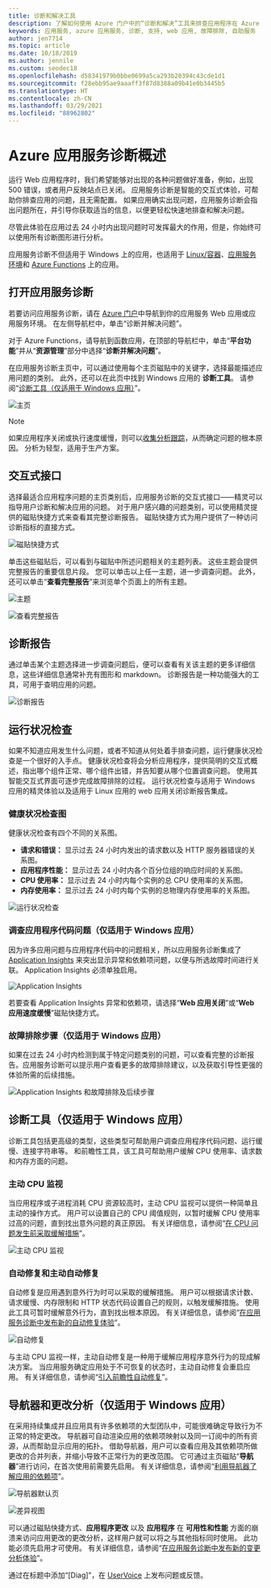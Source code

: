 ```yaml
---
title: 诊断和解决工具
description: 了解如何使用 Azure 门户中的“诊断和解决”工具来排查应用程序在 Azure 应用服务方面的问题。
keywords: 应用服务, azure 应用服务, 诊断, 支持, web 应用, 故障排除, 自助服务
author: jen7714
ms.topic: article
ms.date: 10/18/2019
ms.author: jennile
ms.custom: seodec18
ms.openlocfilehash: d58341979b0bbe0699a5ca293b20394c43cde1d1
ms.sourcegitcommit: f28ebb95ae9aaaff3f87d8388a09b41e0b3445b5
ms.translationtype: HT
ms.contentlocale: zh-CN
ms.lasthandoff: 03/29/2021
ms.locfileid: "88962802"
---
```

# <a name="azure-app-service-diagnostics-overview"></a>Azure 应用服务诊断概述

运行 Web 应用程序时，我们希望能够对出现的各种问题做好准备，例如，出现 500 错误，或者用户反映站点已关闭。 应用服务诊断是智能的交互式体验，可帮助你排查应用的问题，且无需配置。 如果应用确实出现问题，应用服务诊断会指出问题所在，并引导你获取适当的信息，以便更轻松快速地排查和解决问题。

尽管此体验在应用过去 24 小时内出现问题时可发挥最大的作用，但是，你始终可以使用所有诊断图形进行分析。

应用服务诊断不但适用于 Windows 上的应用，也适用于 [Linux/容器](./overview.md#app-service-on-linux)、[应用服务环境](./environment/intro.md)和 [Azure Functions](../azure-functions/functions-overview.md) 上的应用。

## <a name="open-app-service-diagnostics"></a>打开应用服务诊断

若要访问应用服务诊断，请在 [Azure 门户](https://portal.azure.com)中导航到你的应用服务 Web 应用或应用服务环境。 在左侧导航栏中，单击“诊断并解决问题”。

对于 Azure Functions，请导航到函数应用，在顶部的导航栏中，单击“**平台功能**”并从“**资源管理**”部分中选择“**诊断并解决问题**”。

在应用服务诊断主页中，可以通过使用每个主页磁贴中的关键字，选择最能描述应用问题的类别。 此外，还可以在此页中找到 Windows 应用的 **诊断工具**。 请参阅“[诊断工具（仅适用于 Windows 应用）](#diagnostic-tools-only-for-windows-app)”。

![主页](./media/app-service-diagnostics/app-service-diagnostics-homepage-1.png)

> [!NOTE]
> 如果应用程序关闭或执行速度缓慢，则可以[收集分析跟踪](https://azure.github.io/AppService/2018/06/06/App-Service-Diagnostics-Profiling-an-ASP.NET-Web-App-on-Azure-App-Service.html)，从而确定问题的根本原因。 分析为轻型，适用于生产方案。
>

## <a name="interactive-interface"></a>交互式接口

选择最适合应用程序问题的主页类别后，应用服务诊断的交互式接口——精灵可以指导用户诊断和解决应用的问题。 对于用户感兴趣的问题类别，可以使用精灵提供的磁贴快捷方式来查看其完整诊断报告。 磁贴快捷方式为用户提供了一种访问诊断指标的直接方式。

![磁贴快捷方式](./media/app-service-diagnostics/tile-shortcuts-2.png)

单击这些磁贴后，可以看到与磁贴中所述问题相关的主题列表。 这些主题会提供完整报告的重要信息片段。 您可以单击以上任一主题，进一步调查问题。 此外，还可以单击“**查看完整报告**”来浏览单个页面上的所有主题。

![主题](./media/app-service-diagnostics/application-logs-insights-3.png)

![查看完整报告](./media/app-service-diagnostics/view-full-report-4.png)

## <a name="diagnostic-report"></a>诊断报告

通过单击某个主题选择进一步调查问题后，便可以查看有关该主题的更多详细信息，这些详细信息通常补充有图形和 markdown。 诊断报告是一种功能强大的工具，可用于查明应用的问题。

![诊断报告](./media/app-service-diagnostics/full-diagnostic-report-5.png)

## <a name="health-checkup"></a>运行状况检查

如果不知道应用发生什么问题，或者不知道从何处着手排查问题，运行健康状况检查是一个很好的入手点。 健康状况检查将会分析应用程序，提供简明的交互式概述，指出哪个组件正常、哪个组件出错，并告知要从哪个位置调查问题。 使用其智能交互式界面可逐步完成故障排除的过程。 运行状况检查与适用于 Windows 应用的精灵体验以及适用于 Linux 应用的 web 应用关闭诊断报告集成。

### <a name="health-checkup-graphs"></a>健康状况检查图

健康状况检查有四个不同的关系图。

- **请求和错误：** 显示过去 24 小时内发出的请求数以及 HTTP 服务器错误的关系图。
- **应用程序性能：** 显示过去 24 小时内各个百分位组的响应时间的关系图。
- **CPU 使用率：** 显示过去 24 小时内每个实例的总 CPU 使用率的关系图。  
- **内存使用率：** 显示过去 24 小时内每个实例的总物理内存使用率的关系图。

![运行状况检查](./media/app-service-diagnostics/health-checkup-6.png)

### <a name="investigate-application-code-issues-only-for-windows-app"></a>调查应用程序代码问题（仅适用于 Windows 应用）

因为许多应用问题与应用程序代码中的问题相关，所以应用服务诊断集成了 [Application Insights](../azure-monitor/app/app-insights-overview.md) 来突出显示异常和依赖项问题，以便与所选故障时间进行关联。 Application Insights 必须单独启用。

![Application Insights](./media/app-service-diagnostics/application-insights-7.png)

若要查看 Application Insights 异常和依赖项，请选择“**Web 应用关闭**”或“**Web 应用速度缓慢**”磁贴快捷方式。

### <a name="troubleshooting-steps-only-for-windows-app"></a>故障排除步骤（仅适用于 Windows 应用）

如果在过去 24 小时内检测到属于特定问题类别的问题，可以查看完整的诊断报告。应用服务诊断可以提示用户查看更多的故障排除建议，以及获取引导性更强的体验所需的后续措施。

![Application Insights 和故障排除及后续步骤](./media/app-service-diagnostics/troubleshooting-and-next-steps-8.png)

## <a name="diagnostic-tools-only-for-windows-app"></a>诊断工具（仅适用于 Windows 应用）

诊断工具包括更高级的类型，这些类型可帮助用户调查应用程序代码问题、运行缓慢、连接字符串等。 和前瞻性工具，该工具可帮助用户缓解 CPU 使用率、请求数和内存方面的问题。

### <a name="proactive-cpu-monitoring"></a>主动 CPU 监视

当应用程序或子进程消耗 CPU 资源较高时，主动 CPU 监视可以提供一种简单且主动的操作方式。 用户可以设置自己的 CPU 阈值规则，以暂时缓解 CPU 使用率过高的问题，直到找出意外问题的真正原因。 有关详细信息，请参阅“[在 CPU 问题发生前采取缓解措施](https://azure.github.io/AppService/2019/10/07/Mitigate-your-CPU-problems-before-they-even-happen.html)”。

![主动 CPU 监视](./media/app-service-diagnostics/proactive-cpu-monitoring-9.png)

### <a name="auto-healing-and-proactive-auto-healing"></a>自动修复和主动自动修复

自动修复是应用遇到意外行为时可以采取的缓解措施。 用户可以根据请求计数、请求缓慢、内存限制和 HTTP 状态代码设置自己的规则，以触发缓解措施。 使用此工具可暂时缓解意外行为，直到找出根本原因。 有关详细信息，请参阅“[在应用服务诊断中发布新的自动修复体验](https://azure.github.io/AppService/2018/09/10/Announcing-the-New-Auto-Healing-Experience-in-App-Service-Diagnostics.html)”。

![自动修复](./media/app-service-diagnostics/auto-healing-10.png)

与主动 CPU 监视一样，主动自动修复是一种用于缓解应用程序意外行为的现成解决方案。 当应用服务确定应用处于不可恢复的状态时，主动自动修复会重启应用。 有关详细信息，请参阅“[引入前瞻性自动修复](https://azure.github.io/AppService/2017/08/17/Introducing-Proactive-Auto-Heal.html)”。

## <a name="navigator-and-change-analysis-only-for-windows-app"></a>导航器和更改分析（仅适用于 Windows 应用）

在采用持续集成并且应用具有许多依赖项的大型团队中，可能很难确定导致行为不正常的特定更改。 导航器可自动渲染应用的依赖项映射以及同一订阅中的所有资源，从而帮助显示应用的拓扑。 借助导航器，用户可以查看应用及其依赖项所做更改的合并列表，并缩小导致不正常行为的更改范围。 它可通过主页磁贴“**导航器**”进行访问，在首次使用前需要先启用。 有关详细信息，请参阅“[利用导航器了解应用的依赖项](https://azure.github.io/AppService/2019/08/06/Bring-visibility-to-your-app-and-its-dependencies-with-Navigator.html)”。

![导航器默认页](./media/app-service-diagnostics/navigator-default-page-11.png)

![差异视图](./media/app-service-diagnostics/diff-view-12.png)

可以通过磁贴快捷方式、**应用程序更改** 以及 **应用程序** 在 **可用性和性能** 方面的崩溃来访问应用更改的更改分析，这样用户就可以将之与其他指标同时使用。 此功能必须先启用才可使用。 有关详细信息，请参阅“[在应用服务诊断中发布新的变更分析体验](https://azure.github.io/AppService/2019/05/07/Announcing-the-new-change-analysis-experience-in-App-Service-Diagnostics-Analysis.html)”。

通过在标题中添加“[Diag]”，在 [UserVoice](https://feedback.azure.com/forums/169385-web-apps) 上发布问题或反馈。